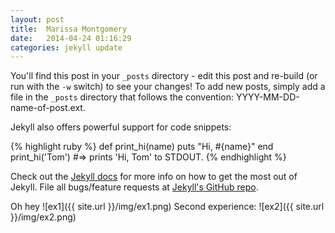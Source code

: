```yaml
---
layout: post
title:  Marissa Montgomery
date:   2014-04-24 01:16:29
categories: jekyll update
---
```


You'll find this post in your `_posts` directory - edit this post and re-build (or run with the `-w` switch) to see your changes!
To add new posts, simply add a file in the `_posts` directory that follows the convention: YYYY-MM-DD-name-of-post.ext.

Jekyll also offers powerful support for code snippets:

{% highlight ruby %}
def print_hi(name)
  puts "Hi, #{name}"
end
print_hi('Tom')
#=> prints 'Hi, Tom' to STDOUT.
{% endhighlight %}

Check out the [Jekyll docs][jekyll] for more info on how to get the most out of Jekyll. File all bugs/feature requests at [Jekyll's GitHub repo][jekyll-gh].

Oh hey
![ex1]({{ site.url }}/img/ex1.png)
Second experience:
![ex2]({{ site.url }}/img/ex2.png)

[jekyll-gh]: https://github.com/mojombo/jekyll
[jekyll]:    http://jekyllrb.com

